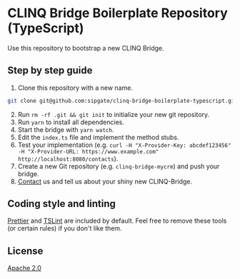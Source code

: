 # CLINQ Bridge Boilerplate Repository (TypeScript)

Use this repository to bootstrap a new CLINQ Bridge.

## Step by step guide

1.  Clone this repository with a new name.

```bash
git clone git@github.com:sipgate/clinq-bridge-boilerplate-typescript.git clinq-bridge-mycrm
```

2.  Run `rm -rf .git && git init` to initialize your new git repository.
3.  Run `yarn` to install all dependencies.
4.  Start the bridge with `yarn watch`.
5.  Edit the `index.ts` file and implement the method stubs.
6.  Test your implementation (e.g. `curl -H "X-Provider-Key: abcdef123456" -H "X-Provider-URL: https://www.example.com" http://localhost:8080/contacts`).
7.  Create a new Git repository (e.g. `clinq-bridge-mycrm`) and push your bridge.
8.  [Contact](mailto:hello@clinq.com) us and tell us about your shiny new CLINQ-Bridge.

## Coding style and linting

[Prettier](https://prettier.io/) and [TSLint](https://palantir.github.io/tslint/) are included by default. Feel free to remove these tools (or certain rules) if you don't like them.

## License

[Apache 2.0](LICENSE)
